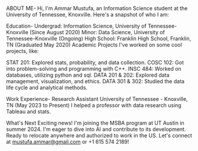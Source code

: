 ### 
ABOUT ME-
Hi, I'm Ammar Mustufa, an Information Science student at the University of Tennessee, Knoxville. Here's a snapshot of who I am:

Education-
Undergrad: Information Science, University of Tennessee-Knoxville (Since August 2020)
Minor: Data Science, University of Tennessee-Knoxville (Ongoing)
High School: Franklin High School, Franklin, TN (Graduated May 2020)
Academic Projects
I've worked on some cool projects, like:

STAT 201: Explored stats, probability, and data collection.
COSC 102: Got into problem-solving and programming with C++.
INSC 484: Worked on databases, utilizing python and sql.
DATA 201 & 202: Explored data management, visualization, and ethics.
DATA 301 & 302: Studied the data life cycle and analytical methods.

Work Experience-
Research Assistant
University of Tennessee - Knoxville, TN (May 2023 to Present)
I helped a professor with data research using Tableau and stats.

What's Next
Exciting news! I'm joining the MSBA program at UT Austin in summer 2024. I'm eager to dive into AI and contribute to its development. Ready to relocate anywhere and authorized to work in the US. Let's connect at mustufa.ammar@gmail.com or +1 615 574 2189!

